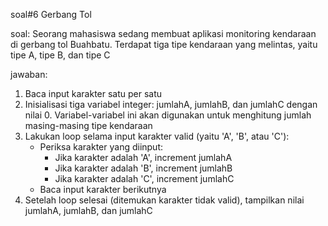 soal#6 Gerbang Tol

soal: Seorang mahasiswa sedang membuat aplikasi monitoring kendaraan di gerbang tol Buahbatu. Terdapat tiga tipe kendaraan yang melintas, yaitu tipe A, tipe B, dan tipe C

jawaban:
1. Baca input karakter satu per satu
2. Inisialisasi tiga variabel integer: jumlahA, jumlahB, dan jumlahC dengan nilai 0. Variabel-variabel ini akan digunakan untuk menghitung jumlah masing-masing tipe kendaraan
3. Lakukan loop selama input karakter valid (yaitu 'A', 'B', atau 'C'):
    - Periksa karakter yang diinput:
        - Jika karakter adalah 'A', increment jumlahA
        - Jika karakter adalah 'B', increment jumlahB
        - Jika karakter adalah 'C', increment jumlahC
    - Baca input karakter berikutnya
4. Setelah loop selesai (ditemukan karakter tidak valid), tampilkan nilai jumlahA, jumlahB, dan jumlahC